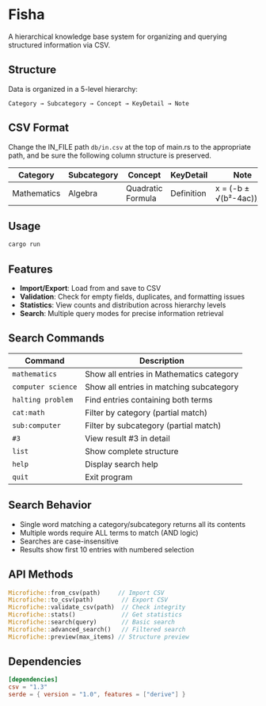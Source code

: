 # Fisha

A hierarchical knowledge base system for organizing and querying structured information via CSV.

## Structure

Data is organized in a 5-level hierarchy:

```
Category → Subcategory → Concept → KeyDetail → Note
```

## CSV Format

Change the IN_FILE path `db/in.csv` at the top of main.rs to the appropriate path,
and be sure the following column structure is preserved.

| Category    | Subcategory | Concept           | KeyDetail  | Note                    |
| ----------- | ----------- | ----------------- | ---------- | ----------------------- |
| Mathematics | Algebra     | Quadratic Formula | Definition | x = (-b ± √(b²-4ac))/2a |

## Usage

```bash
cargo run
```

## Features

- **Import/Export**: Load from and save to CSV
- **Validation**: Check for empty fields, duplicates, and formatting issues
- **Statistics**: View counts and distribution across hierarchy levels
- **Search**: Multiple query modes for precise information retrieval

## Search Commands

| Command            | Description                              |
| ------------------ | ---------------------------------------- |
| `mathematics`      | Show all entries in Mathematics category |
| `computer science` | Show all entries in matching subcategory |
| `halting problem`  | Find entries containing both terms       |
| `cat:math`         | Filter by category (partial match)       |
| `sub:computer`     | Filter by subcategory (partial match)    |
| `#3`               | View result #3 in detail                 |
| `list`             | Show complete structure                  |
| `help`             | Display search help                      |
| `quit`             | Exit program                             |

## Search Behavior

- Single word matching a category/subcategory returns all its contents
- Multiple words require ALL terms to match (AND logic)
- Searches are case-insensitive
- Results show first 10 entries with numbered selection

## API Methods

```rust
Microfiche::from_csv(path)     // Import CSV
Microfiche::to_csv(path)        // Export CSV
Microfiche::validate_csv(path)  // Check integrity
Microfiche::stats()             // Get statistics
Microfiche::search(query)       // Basic search
Microfiche::advanced_search()   // Filtered search
Microfiche::preview(max_items) // Structure preview
```

## Dependencies

```toml
[dependencies]
csv = "1.3"
serde = { version = "1.0", features = ["derive"] }
```
